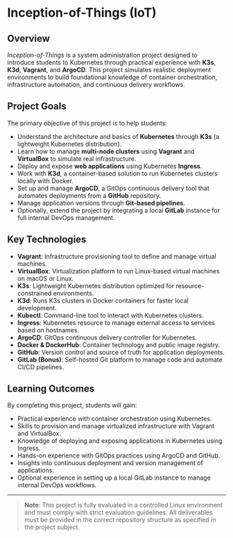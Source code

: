 # Inception-of-Things (IoT)

## Overview

_Inception-of-Things_ is a system administration project designed to introduce students to Kubernetes through practical experience with **K3s**, **K3d**, **Vagrant**, and **ArgoCD**. This project simulates realistic deployment environments to build foundational knowledge of container orchestration, infrastructure automation, and continuous delivery workflows.

## Project Goals

The primary objective of this project is to help students:
- Understand the architecture and basics of **Kubernetes** through **K3s** (a lightweight Kubernetes distribution).
- Learn how to manage **multi-node clusters** using **Vagrant** and **VirtualBox** to simulate real infrastructure.
- Deploy and expose **web applications** using Kubernetes **Ingress**.
- Work with **K3d**, a container-based solution to run Kubernetes clusters locally with Docker.
- Set up and manage **ArgoCD**, a GitOps continuous delivery tool that automates deployments from a **GitHub** repository.
- Manage application versions through **Git-based pipelines**.
- Optionally, extend the project by integrating a local **GitLab** instance for full internal DevOps management.

## Key Technologies

- **Vagrant**: Infrastructure provisioning tool to define and manage virtual machines.
- **VirtualBox**: Virtualization platform to run Linux-based virtual machines on macOS or Linux.
- **K3s**: Lightweight Kubernetes distribution optimized for resource-constrained environments.
- **K3d**: Runs K3s clusters in Docker containers for faster local development.
- **Kubectl**: Command-line tool to interact with Kubernetes clusters.
- **Ingress**: Kubernetes resource to manage external access to services based on hostnames.
- **ArgoCD**: GitOps continuous delivery controller for Kubernetes.
- **Docker & DockerHub**: Container technology and public image registry.
- **GitHub**: Version control and source of truth for application deployments.
- **GitLab (Bonus)**: Self-hosted Git platform to manage code and automate CI/CD pipelines.

## Learning Outcomes

By completing this project, students will gain:
- Practical experience with container orchestration using Kubernetes.
- Skills to provision and manage virtualized infrastructure with Vagrant and VirtualBox.
- Knowledge of deploying and exposing applications in Kubernetes using Ingress.
- Hands-on experience with GitOps practices using ArgoCD and GitHub.
- Insights into continuous deployment and version management of applications.
- Optional experience in setting up a local GitLab instance to manage internal DevOps workflows.

---

> **Note**: This project is fully evaluated in a controlled Linux environment and must comply with strict evaluation guidelines. All deliverables must be provided in the correct repository structure as specified in the project subject.

